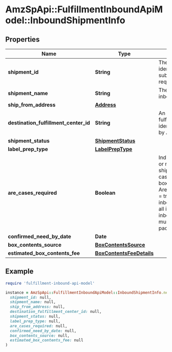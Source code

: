 # AmzSpApi::FulfillmentInboundApiModel::InboundShipmentInfo

## Properties

| Name | Type | Description | Notes |
| ---- | ---- | ----------- | ----- |
| **shipment_id** | **String** | The shipment identifier submitted in the request. | [optional] |
| **shipment_name** | **String** | The name for the inbound shipment. | [optional] |
| **ship_from_address** | [**Address**](Address.md) |  |  |
| **destination_fulfillment_center_id** | **String** | An Amazon fulfillment center identifier created by Amazon. | [optional] |
| **shipment_status** | [**ShipmentStatus**](ShipmentStatus.md) |  | [optional] |
| **label_prep_type** | [**LabelPrepType**](LabelPrepType.md) |  | [optional] |
| **are_cases_required** | **Boolean** | Indicates whether or not an inbound shipment contains case-packed boxes. When AreCasesRequired &#x3D; true for an inbound shipment, all items in the inbound shipment must be case packed. |  |
| **confirmed_need_by_date** | **Date** |  | [optional] |
| **box_contents_source** | [**BoxContentsSource**](BoxContentsSource.md) |  | [optional] |
| **estimated_box_contents_fee** | [**BoxContentsFeeDetails**](BoxContentsFeeDetails.md) |  | [optional] |

## Example

```ruby
require 'fulfillment-inbound-api-model'

instance = AmzSpApi::FulfillmentInboundApiModel::InboundShipmentInfo.new(
  shipment_id: null,
  shipment_name: null,
  ship_from_address: null,
  destination_fulfillment_center_id: null,
  shipment_status: null,
  label_prep_type: null,
  are_cases_required: null,
  confirmed_need_by_date: null,
  box_contents_source: null,
  estimated_box_contents_fee: null
)
```

